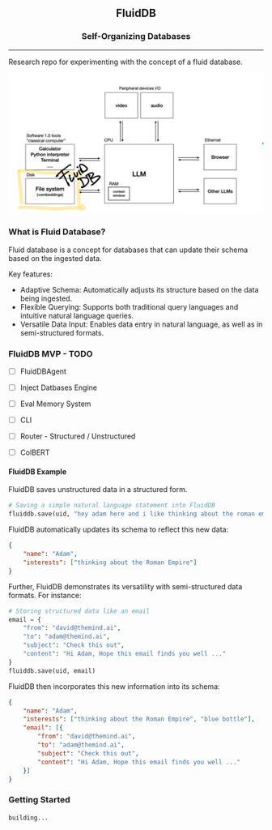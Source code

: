<h2 align="center">
  FluidDB
</h2>
<h3 align="center">
  Self-Organizing Databases
</h3>

---
Research repo for experimenting with the concept of a fluid database.

![llm-os](./assets/llm-os.jpeg)

### What is Fluid Database?

Fluid database is a concept for databases that can update their schema based on the ingested data.

Key features:
- Adaptive Schema: Automatically adjusts its structure based on the data being ingested.
- Flexible Querying: Supports both traditional query languages and intuitive natural language queries.
- Versatile Data Input: Enables data entry in natural language, as well as in semi-structured formats.

### FluidDB MVP - TODO
- [ ] FluidDBAgent
- [ ] Inject Datbases Engine
- [ ] Eval Memory System
- [ ] CLI
- [ ] Router - Structured / Unstructured
- [ ] ColBERT


#### FluidDB Example

FluidDB saves unstructured data in a structured form.
```py
# Saving a simple natural language statement into FluidDB
fluiddb.save(uid, "hey adam here and i like thinking about the roman empire")
```
FluidDB automatically updates its schema to reflect this new data:
```json
{
    "name": "Adam",
    "interests": ["thinking about the Roman Empire"]
}
```

Further, FluidDB demonstrates its versatility with semi-structured data formats. For instance:

```py
# Storing structured data like an email
email = {
    "from": "david@themind.ai",
    "to": "adam@themind.ai",
    "subject": "Check this out",
    "content": "Hi Adam, Hope this email finds you well ..."
}
fluiddb.save(uid, email)
```
FluidDB then incorporates this new information into its schema:
```json
{
    "name": "Adam",
    "interests": ["thinking about the Roman Empire", "blue bottle"],
    "email": [{
        "from": "david@themind.ai",
        "to": "adam@themind.ai",
        "subject": "Check this out",
        "content": "Hi Adam, Hope this email finds you well ..."
    }]
}
```

### Getting Started

```bash
building...
```
